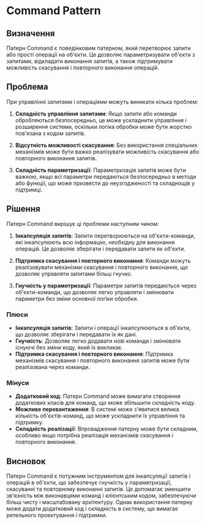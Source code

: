 # Command Pattern

## Визначення

Патерн Command є поведінковим патерном, який перетворює запити або прості операції на об'єкти. Це дозволяє
параметризувати об'єкти з запитами, відкладати виконання запитів, а також підтримувати можливість скасування і
повторного виконання операцій.

## Проблема

При управлінні запитами і операціями можуть виникати кілька проблем:

1. **Складність управління запитами**: Якщо запити або команди обробляються безпосередньо, це може ускладнити управління
   і розширення системи, оскільки логіка обробки може бути жорстко пов'язана з кодом запитів.

2. **Відсутність можливості скасування**: Без використання спеціальних механізмів може бути важко реалізувати можливість
   скасування або повторного виконання запитів.

3. **Складність параметризації**: Параметризація запитів може бути важкою, якщо всі параметри передаються безпосередньо
   в методи або функції, що може призвести до неузгодженості та складнощів у підтримці.

## Рішення

Патерн Command вирішує ці проблеми наступним чином:

1. **Інкапсуляція запитів**: Запити перетворюються на об'єкти-команди, які інкапсулюють всю інформацію, необхідну для
   виконання операцій. Це дозволяє зберігати і передавати запити як об'єкти.

2. **Підтримка скасування і повторного виконання**: Команди можуть реалізовувати механізми скасування і повторного
   виконання, що дозволяє управляти запитами більш гнучко.

3. **Гнучкість у параметризації**: Параметри запитів передаються через об'єкти-команди, що дозволяє легко управляти і
   змінювати параметри без зміни основної логіки обробки.

### Плюси

- **Інкапсуляція запитів**: Запити і операції інкапсулюються в об'єкти, що дозволяє зберігати і передавати їх як дані.
- **Гнучкість**: Дозволяє легко додавати нові команди і змінювати існуючі без зміни коду, який їх викликає.
- **Підтримка скасування і повторного виконання**: Підтримка механізмів скасування і повторного виконання запитів може
  бути реалізована через команди.

### Мінуси

- **Додатковий код**: Патерн Command може вимагати створення додаткових класів для команд, що може збільшити складність
  коду.
- **Можливе перевантаження**: В системі може з'явитися велика кількість об'єктів-команд, що може ускладнити їх
  управління та підтримку.
- **Складність реалізації**: Впровадження патерну може бути складним, особливо якщо потрібна реалізація механізмів
  скасування і повторного виконання.

## Висновок

Патерн Command є потужним інструментом для інкапсуляції запитів і операцій в об'єкти, що забезпечує гнучкість у
параметризації, скасуванні та повторному виконанні запитів. Це допомагає зменшити зв'язність між виконавцями команд і
клієнтським кодом, забезпечуючи більш чисту і масштабовану архітектуру. Однак використання патерну може додати
додатковий код і складність в систему, що вимагає ретельного проектування і підтримки.
